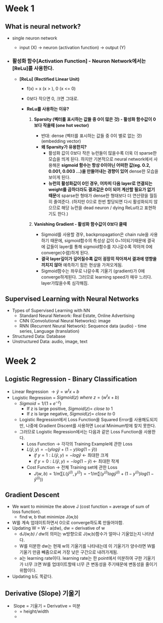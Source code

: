 # Week 1

## What is neural network?

- single neuron network

  - input (X) -> neuron (activation function) -> output (Y)

- ### 활성화 함수[Activation Function] - Neuron Network에서는 [ReLu]를 사용한다.

  - **[ReLu] (Rectified Linear Unit)**

    - f(x) = x (x > ), 0 (x <= 0)

    - 0보다 작으면 0, 크면 그대로.

    - **ReLu를 사용하는 이유?**

      1. **Sparsity (벡터를 표시하는 값들 중 0이 많은 것) - 활성화 함수값이 0보다 작을때 (one hot vector)**
         - 반대: dense (벡터를 표시하는 값들 중 0이 별로 없는 것) (embedding vector)
         - **왜 Sparsity가 유용한지?**
           - 활성화 값이 0보다 작은 뉴런들이 많을수록 더욱 더 sparse한 모습을 띄게 된다. 하지만 기본적으로 neural network에서 사용해온 **sigmoid 함수는 항상 0이아닌 어떠한 값(eg. 0.2, 0.001, 0.003 ...)을 만들어내는 경향이 있어** dense한 모습을 보이게 된다.
           - **뉴런의 활성화값이 0인 경우, 어차피 다음 layer로 연결되는 weight를 곱하더라도 결과값은 0이 되어 계산할 필요가 없기때문**에 sparse한 형태가 dense한 형태보다 더 연산량을 월등히 줄여준다. (하지만 0으로 한번 할당되면 다시 활성화되지 않으므로 해당 뉴런을 dead neuron / dying ReLu라고 표현하기도 한다.)

      2. **Vanishing Gradient - 활성화 함수값이 0보다 클때**
         - Sigmoid를 사용할 경우, backpropagation은 chain rule을 사용하기 때문에, sigmoid함수의 특성상 값이 0~1이되기때문에 결국에 값들이 layer를 통해 sigmoid함수를 지나갈수록 작아져 0에 converge(수렴)하게 된다.
         - **결국 layer깊이가 깊어질수록 값이 굉장히 작아져서 결과에 영향을 끼치지 않아** 예측하기 힘든 현상을 가져오게됨.
         - Sigmoid함수는 좌우로 나갈수록 기울기 (gradient)가 0에 converge하게된다. 그러므로 learning speed가 매우 느리다. layer가많을수록 심각해짐.

    

## Supervised Learning with Neural Networks

- Types of Supervised Learning with NN
  - Standard Neural Network: Real Estate, Online Advertising
  - CNN (Convolutional Neural Networks): image
  - RNN (Recurrent Neural Network): Sequence data (audio) - time series, Language (translation)
- Structured Data: Database
- Unstructured Data: audio, image, text

# Week 2

## Logistic Regression - Binary Classification

- Linear Regression $\to\hat{y}= w^tx+b$
- Logistic Regression = $Sigmoid(z) \ where \ z=(w^tx+b)$
  - $Sigmoid = 1/(1+e^{-z})$
    - If z is large positive, $Sigmoid(z) = \ close \ to \ 1$
    - If z is large negative, $Sigmoid(z) = \ close \ to \ 0$
  - Logistic Regression에서 Loss Function을 Squared Error를 사용해도되지만, 나중에 Gradient Discent를 사용하면 Local Minimum밖에 찾지 못한다.
  - 그러므로 Logistic Regression에서는 다음과 같은 Loss Function을 사용한다.
    -  Loss Function -> 각각의 Training Example에 관한 Loss
      - $L(\hat{y},y) = -(ylog\hat{y}+(1-y)log(1-\hat{y}))$
        - $if\ y=1: L(\hat{y},y)=-log\hat{y}$ <- 최대한 크게
        - $if\ y=0: L(\hat{y},y)=-log(1-\hat{y})$ <- 최대한 작게
    - Cost Function -> 전체 Training set에 관한 Loss
      - $J(w,b) = 1/m \sum{L(\hat{y}^{(i)},y^{(i)})}=-1/m\sum{(y^{(i)}log\hat{y}^{(i)}+(1-y^{(i)})log(1-\hat{y}^{(i)}))}$

## Gradient Descent

- We want to minimize the above J (cost function = average of sum of loss function).
  - find w, b that minimize J(w,b)
- W를 계속 업데이트하면서 0으로 converge하도록 만들어야함.
- Updating W = W - a(dw), dw = derivative of w
  - d*J(w,b) / d*w의 의미는 w방향으로 J(w,b)함수가 얼마나 기울었는지 나타낸다. 
  - W를 미분한 dw는 현재 w의 기울기를 나타내는데 이 기울기가 양수라면 W를 기울기 만큼 빼줌으로써 가장 낮은 구간으로 내려가게됨.
  - a는 learning rate이다. learning rate는 한 point에서 미분하여 구한 기울기가 너무 크면 W를 업데이트할때 너무 큰 변동성을 주기때문에 변동성을 줄이기 위함이다.
- Updating b도 똑같다.

## Derivative (Slope) 기울기

- ​	Slope = 기울기 = Derivative = 미분
  - = height/width
  - 







